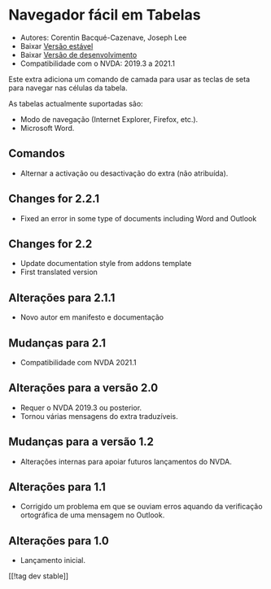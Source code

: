 # Navegador fácil em Tabelas #

* Autores: Corentin Bacqué-Cazenave, Joseph Lee
* Baixar [Versão estável][1]
* Baixar [Versão de desenvolvimento][2]
* Compatibilidade com o NVDA: 2019.3 a 2021.1

Este extra adiciona um comando de camada para usar as teclas de seta para
navegar nas células da tabela.

As tabelas actualmente suportadas são:

* Modo de navegação (Internet Explorer, Firefox, etc.).
* Microsoft Word.

## Comandos

* Alternar a activação ou desactivação do extra (não atribuída).

## Changes for 2.2.1

* Fixed an error in some type of documents including Word and Outlook

## Changes for 2.2

* Update documentation style from addons template
* First translated version

## Alterações para 2.1.1

* Novo autor em manifesto e documentação

## Mudanças para 2.1

* Compatibilidade com NVDA 2021.1

## Alterações para a versão 2.0

* Requer o NVDA 2019.3 ou posterior.
* Tornou várias mensagens do extra traduzíveis.

## Mudanças para a versão 1.2

* Alterações internas para apoiar futuros lançamentos do NVDA.

## Alterações para 1.1

* Corrigido um problema em que se ouviam erros aquando da verificação
  ortográfica de uma mensagem no Outlook.

## Alterações para 1.0

*   Lançamento inicial.

[[!tag dev stable]]

[1]: https://addons.nvda-project.org/files/get.php?file=etn

[2]: https://addons.nvda-project.org/files/get.php?file=etn-dev
